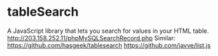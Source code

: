 # tableSearch
A JavaScript library that lets you search for values in your HTML table.
http://203.158.252.11/phpMySQLSearchRecord.php
Similar: https://github.com/hasgeek/tablesearch https://github.com/javve/list.js

